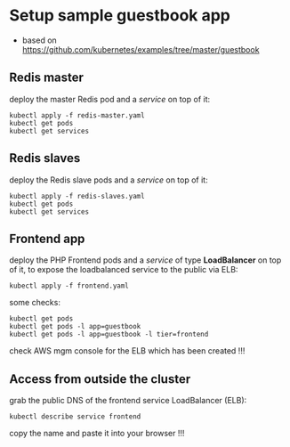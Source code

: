 # Setup sample guestbook app
* based on https://github.com/kubernetes/examples/tree/master/guestbook

## Redis master
deploy the master Redis pod and a _service_ on top of it:
```
kubectl apply -f redis-master.yaml
kubectl get pods
kubectl get services
```

## Redis slaves
deploy the Redis slave pods and a _service_ on top of it:
```
kubectl apply -f redis-slaves.yaml
kubectl get pods
kubectl get services
```

## Frontend app
deploy the PHP Frontend pods and a _service_ of type **LoadBalancer** on top of it, to expose the loadbalanced service to the public via ELB:
```
kubectl apply -f frontend.yaml
```
some checks:
```
kubectl get pods
kubectl get pods -l app=guestbook
kubectl get pods -l app=guestbook -l tier=frontend
```
check AWS mgm console for the ELB which has been created !!!

## Access from outside the cluster
grab the public DNS of the frontend service LoadBalancer (ELB):
```
kubectl describe service frontend
```
copy the name and paste it into your browser !!!
